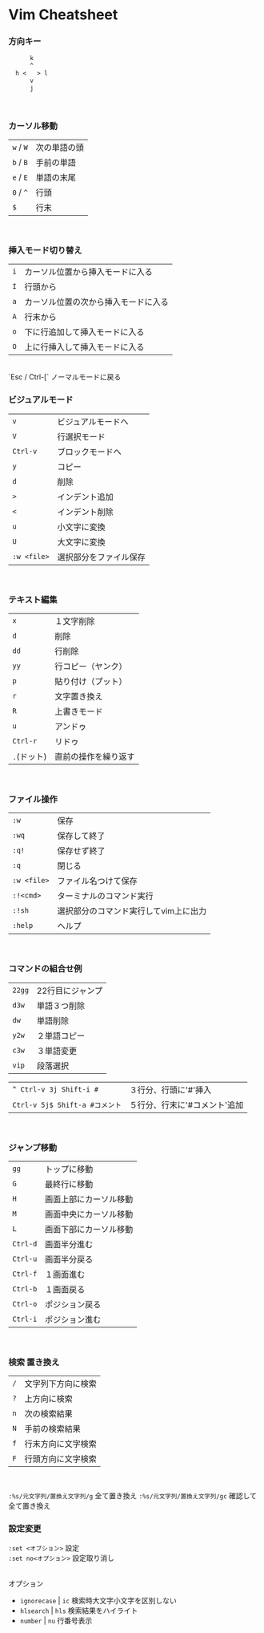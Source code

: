 # Vim Cheatsheet


### 方向キー

```txt
      k
      ^
  h <   > l
      v
      j
```
<br>

### カーソル移動

|           |              |
| --------- | ------------ |
| `w` / `W` | 次の単語の頭 |
| `b` / `B` | 手前の単語   |
| `e` / `E` | 単語の末尾   |
| `0` / `^` | 行頭         |
| `$`       | 行末         |
<br>

### 挿入モード切り替え

|     |                                      |
| --- | ------------------------------------ |
| `i` | カーソル位置から挿入モードに入る     |
| `I` | 行頭から                             |
| `a` | カーソル位置の次から挿入モードに入る |
| `A` | 行末から                             |
| `o` | 下に行追加して挿入モードに入る       |
| `O` | 上に行挿入して挿入モードに入る       |
<br>
 `Esc / Ctrl-[`  ノーマルモードに戻る
<br>


### ビジュアルモード

|             |                        |
| ----------- | ---------------------- |
| `v`         | ビジュアルモードへ     |
| `V`         | 行選択モード           |
| `Ctrl-v`    | ブロックモードへ       |
| `y`         | コピー                 |
| `d`         | 削除                   |
| `>`         | インデント追加         |
| `<`         | インデント削除         |
| `u`         | 小文字に変換           |
| `U`         | 大文字に変換           |
| `:w <file>` | 選択部分をファイル保存 |
<br>


### テキスト編集

|             |                        |
| ----------- | ---------------------- |
| `x`         | １文字削除             |
| `d`         | 削除                   |
| `dd`        | 行削除                 |
| `yy`        | 行コピー（ヤンク）     |
| `p`         | 貼り付け（プット）     |
| `r`         | 文字置き換え           |
| `R`         | 上書きモード           |
| `u`         | アンドゥ               |
| `Ctrl-r`    | リドゥ                 |
| `.`(ドット) | 直前の操作を繰り返す   |
<br>


### ファイル操作

|             |                                       |
| ----------- | ------------------------------------- |
| `:w`        | 保存                                  |
| `:wq`       | 保存して終了                          |
| `:q!`       | 保存せず終了                          |
| `:q`        | 閉じる                                |
| `:w <file>` | ファイル名つけて保存                  |
| `:!<cmd>`   | ターミナルのコマンド実行              |
| `:!sh`      | 選択部分のコマンド実行してvim上に出力 |
| `:help`     | ヘルプ                                |
<br>


### コマンドの組合せ例

|         |                       |
| ------- | --------------------- |
| `22gg`  | 22行目にジャンプ      |
| `d3w`   | 単語３つ削除          |
| `dw`    | 単語削除              |
| `y2w`   | ２単語コピー          |
| `c3w`   | ３単語変更            |
| `vip`   | 段落選択              |

|                                |                                       |
| ------------------------------ | ------------------------------------- |
| `^ Ctrl-v 3j Shift-i #`        | ３行分、行頭に'#'挿入                 |
| `Ctrl-v 5j$ Shift-a #コメント` | ５行分、行末に'#コメント'追加         |
<br>


### ジャンプ移動

|          |                           | 
| -------- | ------------------------- |
| `gg`     | トップに移動              |
| `G`      | 最終行に移動              |
| `H`      | 画面上部にカーソル移動    |
| `M`      | 画面中央にカーソル移動    |
| `L`      | 画面下部にカーソル移動    |
| `Ctrl-d` | 画面半分進む              |
| `Ctrl-u` | 画面半分戻る              |
| `Ctrl-f` | １画面進む                |
| `Ctrl-b` | １画面戻る                |
| `Ctrl-o` | ポジション戻る            |
| `Ctrl-i` | ポジション進む            |
<br>


### 検索 置き換え

|      |                      |
| ---- | -------------------- |
| `/`  | 文字列下方向に検索   |
| `?`  | 上方向に検索         |
| `n`  | 次の検索結果         |
| `N`  | 手前の検索結果       |
| `f`  | 行末方向に文字検索   |
| `F`  | 行頭方向に文字検索   |
<br>

`:%s/元文字列/置換え文字列/g` 全て置き換え
`:%s/元文字列/置換え文字列/gc` 確認して全て置き換え
<br>


### 設定変更

`:set <オプション>` 設定<br>
`:set no<オプション>` 設定取り消し<br>
<br>

オプション<br>
- `ignorecase` | `ic`   検索時大文字小文字を区別しない
- `hlsearch`   | `hls`  検索結果をハイライト
- `number`     | `nu`   行番号表示

